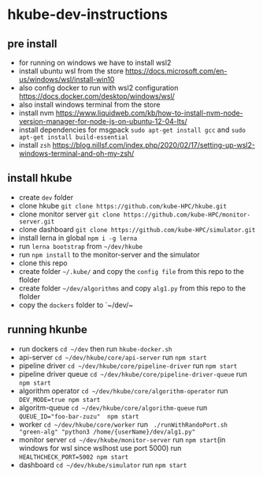 # hkube-dev-instructions


## pre install

 - for running on windows we have to install wsl2 
 - install ubuntu wsl from the store https://docs.microsoft.com/en-us/windows/wsl/install-win10
 - also config docker to run with wsl2 configuration https://docs.docker.com/desktop/windows/wsl/
 - also install windows terminal from the store 
 - install nvm https://www.liquidweb.com/kb/how-to-install-nvm-node-version-manager-for-node-js-on-ubuntu-12-04-lts/
 - install dependencies for msgpack  `sudo apt-get install gcc` and `sudo apt-get install build-essential`
 - install `zsh` https://blog.nillsf.com/index.php/2020/02/17/setting-up-wsl2-windows-terminal-and-oh-my-zsh/

## install hkube
 - create `dev` folder
 - clone hkube `git clone https://github.com/kube-HPC/hkube.git`
 - clone monitor server `git clone https://github.com/kube-HPC/monitor-server.git`
 - clone dashboard `git clone https://github.com/kube-HPC/simulator.git`
 - install lerna in global `npm i -g lerna` 
 - run  `lerna bootstrap` from `~/dev/hkube`
 - run `npm install` to the monitor-server and the simulator 
 - clone this repo 
 - create folder `~/.kube/` and copy the `config file` from this repo to the flolder 
 - create folder `~/dev/algorithms` and copy `alg1.py` from this repo to the flolder 
 - copy the `dockers` folder to `~/dev/~

## running hkunbe
 - run dockers `cd ~/dev` then run `hkube-docker.sh`
 - api-server `cd ~/dev/hkube/core/api-server` run  `npm start`
 - pipeline driver `cd ~/dev/hkube/core/pipeline-driver` run  `npm start`
 - pipeline driver queue `cd ~/dev/hkube/core/pipeline-driver-queue` run  `npm start`
 - algorithm operator `cd ~/dev/hkube/core/algorithm-operator` run  `DEV_MODE=true npm start`
 - algoritm-queue `cd ~/dev/hkube/core/algorithm-queue` run  `QUEUE_ID="foo-bar-zuzu"  npm start`
 - worker   `cd ~/dev/hkube/core/worker` run  ` ./runWithRandoPort.sh "green-alg" "python3 /home/{userName}/dev/alg1.py"` 
 - monitor server `cd ~/dev/hkube/monitor-server` run  `npm start`(in windows for wsl since wslhost use port 5000) run `HEALTHCHECK_PORT=5002 npm start`
 - dashboard `cd ~/dev/hkube/simulator` run  `npm start`




